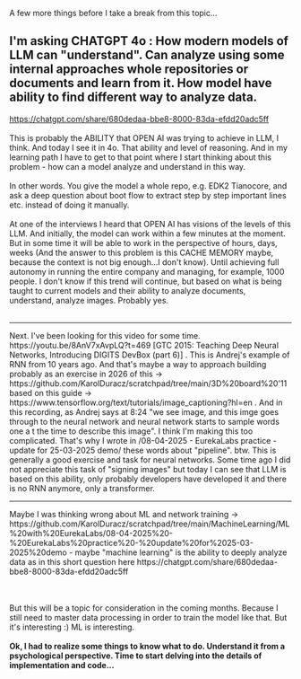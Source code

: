 A few more things before I take a break from this topic...

<h2>I'm asking CHATGPT 4o : How modern models of LLM can "understand". Can analyze using some internal approaches whole repositories or documents and learn from it. How model have ability to find different way to analyze data.</h2>

https://chatgpt.com/share/680dedaa-bbe8-8000-83da-efdd20adc5ff
<br /><br />
This is probably the ABILITY that OPEN AI was trying to achieve in LLM, I think. And today I see it in 4o. That ability and level of reasoning. And in my learning path I have to get to that point where I start thinking about this problem - how can a model analyze and understand in this way.
<br /><br />
In other words. You give the model a whole repo, e.g. EDK2 Tianocore, and ask a deep question about boot flow to extract step by step important lines etc. instead of doing it manually.
<br /><br />
At one of the interviews I heard that OPEN AI has visions of the levels of this LLM. And initially, the model can work within a few minutes at the moment. But in some time it will be able to work in the perspective of hours, days, weeks (And the answer to this problem is this CACHE MEMORY maybe, because the context is not big enough...I don't know). Until achieving full autonomy in running the entire company and managing, for example, 1000 people. I don't know if this trend will continue, but based on what is being taught to current models and their ability to analyze documents, understand, analyze images. Probably yes.
<br /><br />
<hr>
Next. I've been looking for this video for some time. https://youtu.be/8AnV7xAvpLQ?t=469 [GTC 2015: Teaching Deep Neural Networks, Introducing DIGITS DevBox (part 6)] . This is Andrej's example of RNN from 10 years ago.
And that's maybe a way to approach building probably as an exercise in 2026 of this -> https://github.com/KarolDuracz/scratchpad/tree/main/3D%20board%20'11 based on this guide ->
https://www.tensorflow.org/text/tutorials/image_captioning?hl=en . And in this recording, as Andrej says at 8:24 "we see image, and this imge goes through to the neural network and neural network starts to sample words one a t the time to describe this image". I think I'm making this too complicated. That's why I wrote in /08-04-2025 - EurekaLabs practice - update for 25-03-2025 demo/ these words about "pipeline". btw. This is generally a good exercise and task for neural networks. Some time ago I did not appreciate this task of "signing images" but today I can see that LLM is based on this ability, only probably developers have developed it and there is no RNN anymore, only a transformer.

<hr>
Maybe I was thinking wrong about ML and network training -> https://github.com/KarolDuracz/scratchpad/tree/main/MachineLearning/ML%20with%20EurekaLabs/08-04-2025%20-%20EurekaLabs%20practice%20-%20update%20for%2025-03-2025%20demo - maybe "machine learning" is the ability to deeply analyze data as in this short question here https://chatgpt.com/share/680dedaa-bbe8-8000-83da-efdd20adc5ff

<br /><br />
But this will be a topic for consideration in the coming months. Because I still need to master data processing in order to train the model like that. But it's interesting :) ML is interesting.
<br /><br />
<b>Ok, I had to realize some things to know what to do. Understand it from a psychological perspective. Time to start delving into the details of implementation and code...</b>

